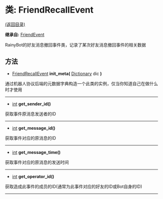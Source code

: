 # 类: FriendRecallEvent  
[(返回目录)](README.md)  
  
**继承自:** [FriendEvent](FriendEvent.md)  
  
RainyBot的好友消息撤回事件类，记录了某次好友消息撤回事件的相关数据  
  
## 方法 
  
- [FriendRecallEvent](FriendRecallEvent.md) **init_meta(** [Dictionary](https://docs.godotengine.org/en/latest/classes/class_dictionary.html) dic **)**  
  
通过机器人协议后端的元数据字典构造一个此类的实例，仅当你知道自己在做什么时才使用  
  
---  
  
- [int](https://docs.godotengine.org/en/latest/classes/class_int.html) **get_sender_id()**  
  
获取事件原消息发送者的ID  
  
---  
  
- [int](https://docs.godotengine.org/en/latest/classes/class_int.html) **get_message_id()**  
  
获取事件对应的原消息的ID  
  
---  
  
- [int](https://docs.godotengine.org/en/latest/classes/class_int.html) **get_message_time()**  
  
获取事件对应的原消息的发送时间  
  
---  
  
- [int](https://docs.godotengine.org/en/latest/classes/class_int.html) **get_operator_id()**  
  
获取造成此事件的成员的ID(通常为此事件对应的好友的ID或Bot自身的ID)  
  
---  
  


